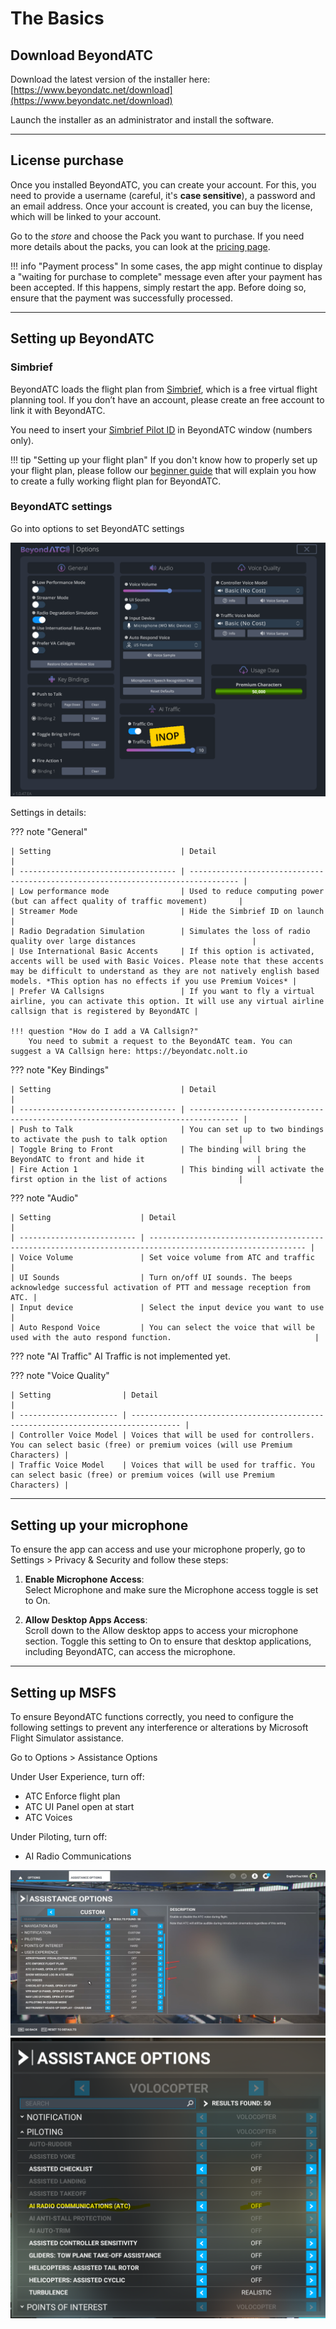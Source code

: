 # The Basics

## Download BeyondATC

Download the latest version of the installer here: [https://www.beyondatc.net/download](https://www.beyondatc.net/download)

Launch the installer as an administrator and install the software.

---

## License purchase

Once you installed BeyondATC, you can create your account. For this, you need to provide a username (careful, it's **case sensitive**), a password and an email address. Once your account is created, you can buy the license, which will be linked to your account. 

Go to the *store* and choose the Pack you want to purchase. If you need more details about the packs, you can look at the [pricing page](pricing.md).

!!! info "Payment process"
    In some cases, the app might continue to display a "waiting for purchase to complete" message even after your payment has been accepted. If this happens, simply restart the app. Before doing so, ensure that the payment was successfully processed.

---

## Setting up BeyondATC

### Simbrief

BeyondATC loads the flight plan from [Simbrief](https://www.simbrief.com), which is a free virtual flight planning tool. If you don’t have an account, please create an free account to link it with BeyondATC.

You need to insert your [Simbrief Pilot ID](https://dispatch.simbrief.com/account) in BeyondATC window (numbers only).

!!! tip "Setting up your flight plan"
    If you don't know how to properly set up your flight plan, please follow our [beginner guide](../beginner-guide/preflight.md) that will explain you how to create a fully working flight plan for BeyondATC.


### BeyondATC settings

Go into options to set BeyondATC settings

![Option page in BeyondATC](../assets/getting-started/batc-settings.png)

Settings in details:

??? note "General"

    | Setting                             | Detail                                                                            |
    | ----------------------------------- | --------------------------------------------------------------------------------- |
    | Low performance mode                | Used to reduce computing power (but can affect quality of traffic movement)       |
    | Streamer Mode                       | Hide the Simbrief ID on launch                                                    |
    | Radio Degradation Simulation        | Simulates the loss of radio quality over large distances                          |
    | Use International Basic Accents     | If this option is activated, accents will be used with Basic Voices. Please note that these accents may be difficult to understand as they are not natively english based models. *This option has no effects if you use Premium Voices* |
    | Prefer VA Callsigns                 | If you want to fly a virtual airline, you can activate this option. It will use any virtual airline callsign that is registered by BeyondATC |
    
    !!! question "How do I add a VA Callsign?"
        You need to submit a request to the BeyondATC team. You can suggest a VA Callsign here: https://beyondatc.nolt.io
        
??? note "Key Bindings"

    | Setting                             | Detail                                                                            |
    | ----------------------------------- | --------------------------------------------------------------------------------- |
    | Push to Talk                        | You can set up to two bindings to activate the push to talk option                |
    | Toggle Bring to Front               | The binding will bring the BeyondATC to front and hide it                         |
    | Fire Action 1                       | This binding will activate the first option in the list of actions                |
        
??? note "Audio"

    | Setting                    | Detail                                                                                                    |
    | -------------------------- | --------------------------------------------------------------------------------------------------------- |
    | Voice Volume               | Set voice volume from ATC and traffic                                                                     |
    | UI Sounds                  | Turn on/off UI sounds. The beeps acknowledge successful activation of PTT and message reception from ATC. |
    | Input device               | Select the input device you want to use                                                                   |
    | Auto Respond Voice         | You can select the voice that will be used with the auto respond function.                                |
        
??? note "AI Traffic"
    AI Traffic is not implemented yet.
        
??? note "Voice Quality"

    | Setting                | Detail                                                                            |
    | ---------------------- | --------------------------------------------------------------------------------- |
    | Controller Voice Model | Voices that will be used for controllers. You can select basic (free) or premium voices (will use Premium Characters) |
    | Traffic Voice Model    | Voices that will be used for traffic. You can select basic (free) or premium voices (will use Premium Characters) |
    
---

## Setting up your microphone

To ensure the app can access and use your microphone properly, go to Settings > Privacy & Security and follow these steps:

1. **Enable Microphone Access**:  
Select Microphone and make sure the Microphone access toggle is set to On.

2. **Allow Desktop Apps Access**:  
Scroll down to the Allow desktop apps to access your microphone section.
Toggle this setting to On to ensure that desktop applications, including BeyondATC, can access the microphone.

---

## Setting up MSFS

To ensure BeyondATC functions correctly, you need to configure the following settings to prevent any interference or alterations by Microsoft Flight Simulator assistance.

Go to Options &gt; Assistance Options

Under User Experience, turn off:  

- ATC Enforce flight plan
- ATC UI Panel open at start
- ATC Voices

Under Piloting, turn off:  

- AI Radio Communications

![Assistance options to disable in user experience](../assets/getting-started/msfs-assistance-options-1.png)
![Assistance option to disable in piloting](../assets/getting-started/msfs-assistance-options-2.png)